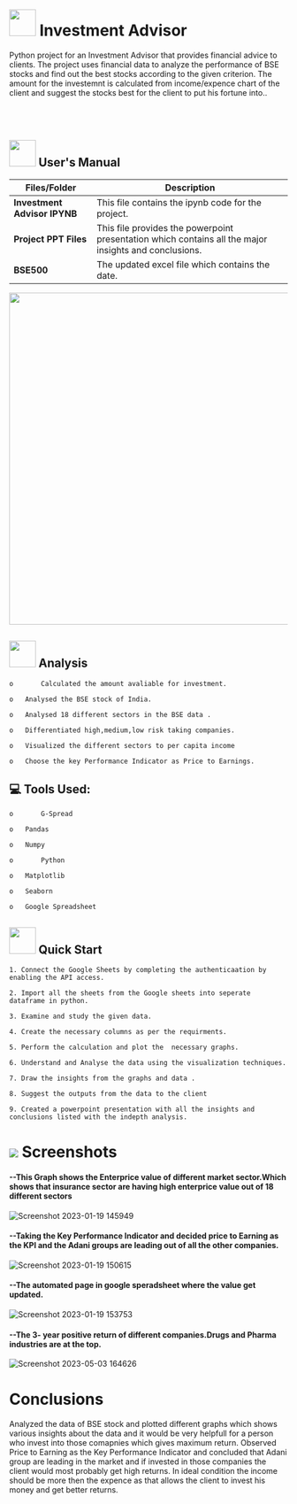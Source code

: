 #
# <img src= "https://www.stockbasket.com/blog/wp-content/uploads/2020/09/Investment-advisor-1.jpg" width="48" height="48"> **Investment Advisor**


Python project for an Investment Advisor that provides financial advice to clients. The project uses financial data to analyze the performance  of BSE stocks and find out the best stocks according to the given criterion. The amount for the investemnt is calculated from income/expence chart of the client and suggest the stocks best for the client to put his fortune into..



<br>
<br>
<!-- <p align="center"><a><img src="https://forthebadge.com/images/badges/built-with-love.svg"><img src="https://user-images.githubusercontent.com/106439762/181936448-9314e858-4251-46d6-b4d1-35a4c29e9c19.svg"><img src="https://forthebadge.com/images/badges/made-with-python.svg"></a></p> -->

##  <img src="https://user-images.githubusercontent.com/106439762/181935629-b3c47bd3-77fb-4431-a11c-ff8ba0942b63.gif" width="48" height="48"> **User's Manual**
| Files/Folder| Description |
| ------------- | ------------- |
| **Investment Advisor IPYNB** | This file contains the ipynb code for the  project. |
| **Project PPT Files**  | This file provides the powerpoint presentation which contains all the major insights and conclusions.  |
| **BSE500**  | The updated excel file which contains the date.  |




<p align="center"><img src="https://genhq.com/wp-content/uploads/2018/03/MillennialsFinacialAdvising.gif" width="600" ></p>

##  <img src=https://user-images.githubusercontent.com/106439762/178428775-03d67679-9aa4-4b08-91e9-6eb6ed8faf66.gif  width="48" height="48"> **Analysis**

    o       Calculated the amount avaliable for investment. 
    
    o	Analysed the BSE stock of India.
     
    o	Analysed 18 different sectors in the BSE data .
  
    o	Differentiated high,medium,low risk taking companies. 
    
    o	Visualized the different sectors to per capita income

    o	Choose the key Performance Indicator as Price to Earnings.
    
##  💻 Tools Used:

    o       G-Spread    
    
    o	Pandas
     
    o	Numpy 
    
    o       Python    
    
    o	Matplotlib
     
    o	Seaborn 
       
    o	Google Spreadsheet
    
    
   

## <img src="https://user-images.githubusercontent.com/106439762/181937125-2a4b22a3-f8a9-4226-bbd3-df972f9dbbc4.gif" width="48" height="48" > Quick Start

    1. Connect the Google Sheets by completing the authenticaation by enabling the API access.
    
    2. Import all the sheets from the Google sheets into seperate dataframe in python.
    
    3. Examine and study the given data.
    
    4. Create the necessary columns as per the requirments.
    
    5. Perform the calculation and plot the  necessary graphs.
    
    6. Understand and Analyse the data using the visualization techniques.
    
    7. Draw the insights from the graphs and data .
    
    8. Suggest the outputs from the data to the client
    
    9. Created a powerpoint presentation with all the insights and conclusions listed with the indepth analysis.
    
     
  
# <img src="https://www.getcloudapp.com/wp-content/uploads/2021/03/5aebb952e4867ce13f4d308f_laptop_gif_trans.gif" > Screenshots

#### --This Graph shows the Enterprice value of different market sector.Which shows that insurance sector are having high enterprice value out of 18 different sectors
![Screenshot 2023-01-19 145949](https://user-images.githubusercontent.com/82110840/235900411-99252df1-c400-444d-9e70-114f7dfbb35a.png)
#### --Taking the Key Performance Indicator and decided price to Earning as the KPI and the Adani groups are leading out of all the other companies. 
![Screenshot 2023-01-19 150615](https://user-images.githubusercontent.com/82110840/235900859-25805811-cc1e-4c96-834a-cc76b5dce716.png)
#### --The automated page in google speradsheet where the value get updated.
![Screenshot 2023-01-19 153753](https://user-images.githubusercontent.com/82110840/235900897-8f50af02-7cf9-4bff-bbfc-3d054a7639d8.png)
#### --The 3- year positive return of different companies.Drugs and Pharma industries are  at the top.
![Screenshot 2023-05-03 164626](https://user-images.githubusercontent.com/82110840/235901420-871524c5-701c-441b-9384-52538fdd1d4f.png)

# Conclusions

Analyzed the data of BSE stock and plotted different graphs which shows various insights about the data and it would be very helpfull for a person who invest into those comapnies which gives maximum return.
Observed  Price to Earning as the Key Performance Indicator and concluded that Adani group  are leading in the market and if invested in those companies the client would most probably get high returns.
In ideal condition the income should be more then the expence as that allows the client to invest his money and get better returns.

